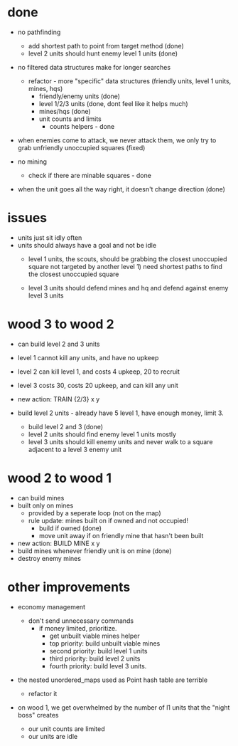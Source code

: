 # done
- no pathfinding
  - add shortest path to point from target method (done)
  - level 2 units should hunt enemy level 1 units (done)
- no filtered data structures make for longer searches
  - refactor - more "specific" data structures (friendly units, level 1 units, mines, hqs)
    - friendly/enemy units  (done)
    - level 1/2/3 units (done, dont feel like it helps much)
    - mines/hqs (done)
    - unit counts and limits
      - counts helpers - done

- when enemies come to attack, we never attack them, we only try to grab unfriendly unoccupied squares (fixed)

- no mining
  - check if there are minable squares - done


- when the unit goes all the way right, it doesn't change direction (done)

# issues

- units just sit idly often
- units should always have a goal and not be idle
  - level 1 units, the scouts, should be grabbing the closest unoccupied square not targeted by another level 1)  need shortest paths to find the closest unoccupied square

  - level 3 units should defend mines and hq and defend against enemy level 3 units

# wood 3 to wood 2

- can build level 2 and 3 units
- level 1 cannot kill any units, and have no upkeep
- level 2 can kill level 1, and costs 4 upkeep, 20 to recruit
- level 3 costs 30, costs 20 upkeep, and can kill any unit
- new action: TRAIN {2/3} x y

- build level 2 units - already have 5 level 1, have enough money, limit 3.
  - build level 2 and 3 (done)
  - level 2 units should find enemy level 1 units mostly
  - level 3 units should kill enemy units and never walk to a square adjacent to a level 3 enemy unit

# wood 2 to wood 1

- can build mines
- built only on mines
  - provided by a seperate loop (not on the map)
  - rule update: mines built on if owned and not occupied!
    - build if owned (done)
    - move unit away if on friendly mine that hasn't been built
- new action: BUILD MINE x y
- build mines whenever friendly unit is on mine (done)
- destroy enemy mines


# other improvements

- economy management
  - don't send unnecessary commands
    - if money limited, prioritize.
      - get unbuilt viable mines helper
      - top priority: build unbuilt viable mines
      - second priority: build level 1 units
      - third priority: build level 2 units
      - fourth priority: build level 3 units.

- the nested unordered_maps used as Point hash table are terrible
  - refactor it

- on wood 1, we get overwhelmed by the number of l1 units that the "night boss" creates
  - our unit counts are limited
  - our units are idle